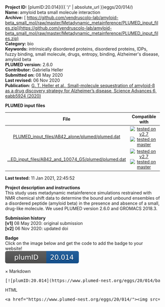 **Project ID:** [plumID:20.014]({{ '/' | absolute_url }}eggs/20/014/)  
**Name:**  amyloid beta small molecule interaction  
**Archive:** [ https://github.com/vendruscolo-lab/amyloid-beta_small_mol/raw/master/Metadynamic_metainference/PLUMED_input_files.zip](https://github.com/vendruscolo-lab/amyloid-beta_small_mol/raw/master/Metadynamic_metainference/PLUMED_input_files.zip)  
**Category:**  bio  
**Keywords:**  intrinsically disordered proteins, disordered proteins, IDPs, fuzzy binding, small molecule, drugs, entropy, binding, Alzheimer's disease, amyloid beta  
**PLUMED version:**  2.6.0  
**Contributor:**  Gabriella Heller  
**Submitted on:** 08 May 2020  
**Last revised:** 06 Nov 2020  
**Publication:** [G. T. Heller et al., Small-molecule sequestration of amyloid-β as a drug discovery strategy for Alzheimer’s disease, Science Advances 6, eabb5924 (2020)](http://dx.doi.org/10.1126/sciadv.abb5924)  
  
**PLUMED input files**  
  
| File     | Compatible with |  
|:--------:|:--------:|  
| [PLUMED_input_files/AB42_alone/plumed/plumed.dat](./data/PLUMED_input_files/AB42_alone/plumed/plumed.dat.md) |  [![tested on v2.7](https://img.shields.io/badge/v2.7-passing-green.svg)](data/PLUMED_input_files/AB42_alone/plumed/plumed.dat.plumed.stderr) [![tested on master](https://img.shields.io/badge/master-passing-green.svg)](data/PLUMED_input_files/AB42_alone/plumed/plumed.dat.plumed_master.stderr) |  
| [...ED_input_files/AB42_and_10074_G5/plumed/plumed.dat](./data/PLUMED_input_files/AB42_and_10074_G5/plumed/plumed.dat.md) |  [![tested on v2.7](https://img.shields.io/badge/v2.7-passing-green.svg)](data/PLUMED_input_files/AB42_and_10074_G5/plumed/plumed.dat.plumed.stderr) [![tested on master](https://img.shields.io/badge/master-passing-green.svg)](data/PLUMED_input_files/AB42_and_10074_G5/plumed/plumed.dat.plumed_master.stderr) |  
  
**Last tested:**  11 Jan 2021, 22:45:52
  
**Project description and instructions**  
This study uses metadynamic metainference simulations restrained with NMR chemical shift data to determine the bound and unbound ensembles of a disordered peptide (amyloid beta) in the presence and absence of a small, drug-like molecule. We used PLUMED version 2.6.0 and GROMACS 2018.3.

  
**Submission history**  
**[v1]** 08 May 2020: original submission  
**[v2]** 06 Nov 2020: updated doi  
  
**Badge**  
Click on the image below and get the code to add the badge to your website!  
<img src="./badge.svg" alt="plumeDnest:20.014" id="myBtn" class="badge">
<div id="myModal" class="modal">
  <div class="modal-content">
    <span class="close">&times;</span>
    Markdown<pre>[![plumID:20.014](https://www.plumed-nest.org/eggs/20/014/badge.svg)](https://www.plumed-nest.org/eggs/20/014/)</pre>
    HTML<pre>&lt;a href="https://www.plumed-nest.org/eggs/20/014/"&gt;&lt;img src="https://www.plumed-nest.org/eggs/20/014/badge.svg" alt="plumID:20.014"&gt;&lt;/a&gt;</pre>
  </div>
</div>
